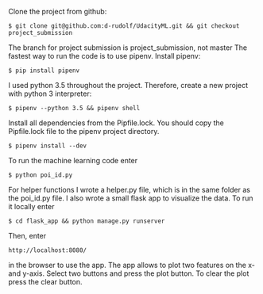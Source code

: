 Clone the project from github:
```
$ git clone git@github.com:d-rudolf/UdacityML.git && git checkout project_submission 
```
The branch for project submission is project_submission, not master The fastest way to run the code is to use pipenv. Install pipenv:
```
$ pip install pipenv
```
I used python 3.5 throughout the project. Therefore, create a new project with python 3 interpreter:
```
$ pipenv --python 3.5 && pipenv shell
```
Install all dependencies from the Pipfile.lock. You should copy the Pipfile.lock file to the pipenv project directory.
```
$ pipenv install --dev
```
To run the machine learning code enter
```
$ python poi_id.py 
```
For helper functions I wrote a helper.py file, which is in the same folder as the poi_id.py file. I also wrote a small flask app to visualize the data. To run it locally enter
```
$ cd flask_app && python manage.py runserver 
```
Then, enter
```
http://localhost:8080/
```
in the browser to use the app. The app allows to plot two features on the x- and y-axis. Select two buttons and press the plot button. To clear the plot press the clear button.